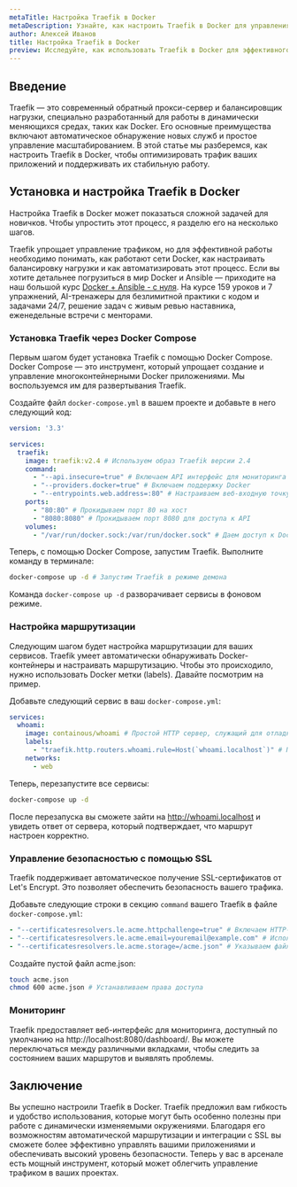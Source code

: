 ```yaml
---
metaTitle: Настройка Traefik в Docker
metaDescription: Узнайте, как настроить Traefik в Docker для управления трафиком ваших приложений - от базового конфигурирования до расширенных функций
author: Алексей Иванов
title: Настройка Traefik в Docker
preview: Исследуйте, как использовать Traefik в Docker для эффективного управления трафиком. Мы разберем ключевые шаги и настройки, которые помогут вам начать работу
---
```


## Введение

Traefik — это современный обратный прокси-сервер и балансировщик нагрузки, специально разработанный для работы в динамически меняющихся средах, таких как Docker. Его основные преимущества включают автоматическое обнаружение новых служб и простое управление масштабированием. В этой статье мы разберемся, как настроить Traefik в Docker, чтобы оптимизировать трафик ваших приложений и поддерживать их стабильную работу.

## Установка и настройка Traefik в Docker

Настройка Traefik в Docker может показаться сложной задачей для новичков. Чтобы упростить этот процесс, я разделю его на несколько шагов.

Traefik упрощает управление трафиком, но для эффективной работы необходимо понимать, как работают сети Docker, как настраивать балансировку нагрузки и как автоматизировать этот процесс. Если вы хотите детальнее погрузиться в мир Docker и Ansible — приходите на наш большой курс [Docker + Ansible - с нуля](https://purpleschool.ru/course/docker). На курсе 159 уроков и 7 упражнений, AI-тренажеры для безлимитной практики с кодом и задачами 24/7, решение задач с живым ревью наставника, еженедельные встречи с менторами.

### Установка Traefik через Docker Compose

Первым шагом будет установка Traefik с помощью Docker Compose. Docker Compose — это инструмент, который упрощает создание и управление многоконтейнерными Docker приложениями. Мы воспользуемся им для развертывания Traefik.

Создайте файл `docker-compose.yml` в вашем проекте и добавьте в него следующий код:

```yaml
version: '3.3'

services:
  traefik:
    image: traefik:v2.4 # Используем образ Traefik версии 2.4
    command:
      - "--api.insecure=true" # Включаем API интерфейс для мониторинга
      - "--providers.docker=true" # Включаем поддержку Docker
      - "--entrypoints.web.address=:80" # Настраиваем веб-входную точку на порт 80
    ports:
      - "80:80" # Прокидываем порт 80 на хост
      - "8080:8080" # Прокидываем порт 8080 для доступа к API
    volumes:
      - "/var/run/docker.sock:/var/run/docker.sock" # Даем доступ к Docker демону
```

Теперь, с помощью Docker Compose, запустим Traefik. Выполните команду в терминале:

```bash
docker-compose up -d # Запустим Traefik в режиме демона
```

Команда `docker-compose up -d` разворачивает сервисы в фоновом режиме.

### Настройка маршрутизации

Следующим шагом будет настройка маршрутизации для ваших сервисов. Traefik умеет автоматически обнаруживать Docker-контейнеры и настраивать маршрутизацию. Чтобы это происходило, нужно использовать Docker метки (labels). Давайте посмотрим на пример.

Добавьте следующий сервис в ваш `docker-compose.yml`:

```yaml
services:
  whoami:
    image: containous/whoami # Простой HTTP сервер, служащий для отладки
    labels:
      - "traefik.http.routers.whoami.rule=Host(`whoami.localhost`)" # Правило маршрутизации по хосту
    networks:
      - web
```

Теперь, перезапустите все сервисы:

```bash
docker-compose up -d
```

После перезапуска вы сможете зайти на http://whoami.localhost и увидеть ответ от сервера, который подтверждает, что маршрут настроен корректно.

### Управление безопасностью с помощью SSL

Traefik поддерживает автоматическое получение SSL-сертификатов от Let's Encrypt. Это позволяет обеспечить безопасность вашего трафика. 

Добавьте следующие строки в секцию `command` вашего Traefik в файле `docker-compose.yml`:

```yaml
- "--certificatesresolvers.le.acme.httpchallenge=true" # Включаем HTTP-01 валидатор от Let's Encrypt
- "--certificatesresolvers.le.acme.email=youremail@example.com" # Используем ваш электронный адрес
- "--certificatesresolvers.le.acme.storage=/acme.json" # Указываем файл для хранения сертификатов
```

Создайте пустой файл acme.json:

```bash
touch acme.json
chmod 600 acme.json # Устанавливаем права доступа
```

### Мониторинг

Traefik предоставляет веб-интерфейс для мониторинга, доступный по умолчанию на http://localhost:8080/dashboard/. Вы можете переключаться между различными вкладками, чтобы следить за состоянием ваших маршрутов и выявлять проблемы.

## Заключение

Вы успешно настроили Traefik в Docker. Traefik предложил вам гибкость и удобство использования, которые могут быть особенно полезны при работе с динамически изменяемыми окружениями. Благодаря его возможностям автоматической маршрутизации и интеграции с SSL вы сможете более эффективно управлять вашими приложениями и обеспечивать высокий уровень безопасности. Теперь у вас в арсенале есть мощный инструмент, который может облегчить управление трафиком в ваших проектах.
